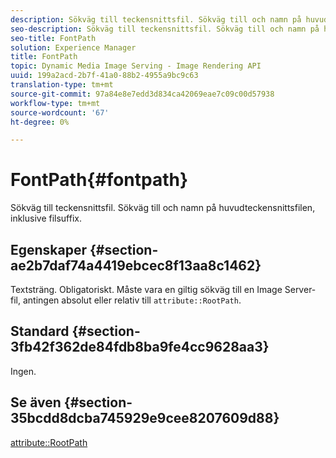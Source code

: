 ```yaml
---
description: Sökväg till teckensnittsfil. Sökväg till och namn på huvudteckensnittsfilen, inklusive filsuffix.
seo-description: Sökväg till teckensnittsfil. Sökväg till och namn på huvudteckensnittsfilen, inklusive filsuffix.
seo-title: FontPath
solution: Experience Manager
title: FontPath
topic: Dynamic Media Image Serving - Image Rendering API
uuid: 199a2acd-2b7f-41a0-88b2-4955a9bc9c63
translation-type: tm+mt
source-git-commit: 97a84e8e7edd3d834ca42069eae7c09c00d57938
workflow-type: tm+mt
source-wordcount: '67'
ht-degree: 0%

---
```



# FontPath{#fontpath}

Sökväg till teckensnittsfil. Sökväg till och namn på huvudteckensnittsfilen, inklusive filsuffix.

## Egenskaper {#section-ae2b7daf74a4419ebcec8f13aa8c1462}

Textsträng. Obligatoriskt. Måste vara en giltig sökväg till en Image Server-fil, antingen absolut eller relativ till `attribute::RootPath`.

## Standard {#section-3fb42f362de84fdb8ba9fe4cc9628aa3}

Ingen.

## Se även {#section-35bcdd8dcba745929e9cee8207609d88}

[attribute::RootPath](/help/aem-is-ir-api/is-api/image-catalog/image-serving-api-ref/c-image-catalog-reference/c-attributes-reference/r-rootpath.md)
